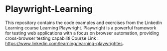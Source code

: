 # Playwright-Learning
This repository contains the code examples and exercises from the LinkedIn Learning course Learning Playwright. Playwright is a powerful framework for testing web applications with a focus on browser automation, providing cross-browser testing capabiliti Course Link : https://www.linkedin.com/learning/learning-playwrightes.
